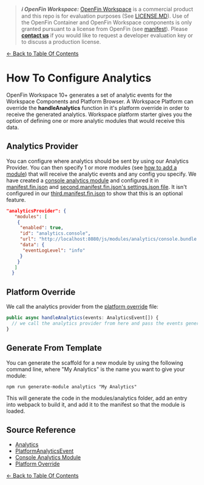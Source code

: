 > **_:information_source: OpenFin Workspace:_** [OpenFin Workspace](https://www.openfin.co/workspace/) is a commercial product and this repo is for evaluation purposes (See [LICENSE.MD](../LICENSE.MD)). Use of the OpenFin Container and OpenFin Workspace components is only granted pursuant to a license from OpenFin (see [manifest](../public/manifest.fin.json)). Please [**contact us**](https://www.openfin.co/workspace/poc/) if you would like to request a developer evaluation key or to discuss a production license.

[<- Back to Table Of Contents](../README.md)

# How To Configure Analytics

OpenFin Workspace 10+ generates a set of analytic events for the Workspace Components and Platform Browser. A Workspace Platform can override the **handleAnalytics** function in it's platform override in order to receive the generated analytics. Workspace platform starter gives you the option of defining one or more analytic modules that would receive this data.

## Analytics Provider

You can configure where analytics should be sent by using our Analytics Provider. You can then specify 1 or more modules (see [how to add a module](./how-to-add-a-module.md)) that will receive the analytic events and any config you specify. We have created a [console analytics module](../client/src/modules/analytics/console/) and configured it in [manifest.fin.json](../public/manifest.fin.json) and [second.manifest.fin.json's settings.json file](../public/settings.json). It isn't configured in our [third.manifest.fin.json](../public/third.manifest.fin.json) to show that this is an optional feature.

```json
"analyticsProvider": {
   "modules": [
    {
     "enabled": true,
     "id": "analytics.console",
     "url": "http://localhost:8080/js/modules/analytics/console.bundle.js",
     "data": {
      "eventLogLevel": "info"
     }
    }
   ]
  }
```

## Platform Override

We call the analytics provider from the [platform override](../client/src/framework/platform/platform-override.ts) file:

```javascript
public async handleAnalytics(events: AnalyticsEvent[]) {
  // we call the analytics provider from here and pass the events generated by the workspace components.
}
```

## Generate From Template

You can generate the scaffold for a new module by using the following command line, where "My Analytics" is the name you want to give your module:

```shell
npm run generate-module analytics "My Analytics"
```

This will generate the code in the modules/analytics folder, add an entry into webpack to build it, and add it to the manifest so that the module is loaded.

## Source Reference

- [Analytics](../client/src/framework/analytics.ts)
- [PlatformAnalyticsEvent](../client/src/framework/shapes/analytics-shapes.ts)
- [Console Analytics Module](../client/src/modules/analytics/console/)
- [Platform Override](../client/src/framework/platform/platform-override.ts)

[<- Back to Table Of Contents](../README.md)
